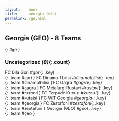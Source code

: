 ```yaml
---
layout:    book
title:     Georgia (GEO)
permalink: /ge.html
---
```


## Georgia (GEO) - 8 Teams
{: #ge }









### Uncategorized _(8)_{:.count}

FC Dila Gori   _#gori_{: .key} <br>
{: .team #gori }
FC Dinamo Tbilisi   _#dinamotbilisi_{: .key} <br>
{: .team #dinamotbilisi }
FC Gagra   _#gagra_{: .key} <br>
{: .team #gagra }
FC Metalurgi Rustavi   _#rustavi_{: .key} <br>
{: .team #rustavi }
FC Torpedo Kutaisi   _#kutaisi_{: .key} <br>
{: .team #kutaisi }
FC WIT Georgia   _#georgia_{: .key} <br>
{: .team #georgia }
FC Zestafoni   _#zestafoni_{: .key} <br>
{: .team #zestafoni }
Georgia  (GEO)  _#geo_{: .key} <br>
{: .team #geo }


 
